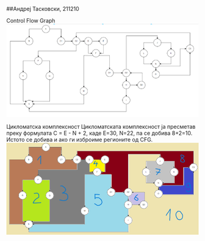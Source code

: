 ##Андреј Тасковски, 211210

Control Flow Graph
![](control_flow_graph_image.png)

Цикломатска комплексност
Цикломатската комплексност ја пресметав преку формулата C = E - N + 2, каде Е=30, N=22, па се добива 8+2=10. Истото се добива и ако ги изброиме регионите од CFG.
![](ciklomatska_kompleksnost_regioni.png)